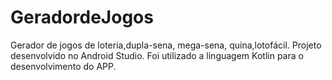 # GeradordeJogos

Gerador de jogos de loteria,dupla-sena, mega-sena, quina,lotofácil.
Projeto desenvolvido no Android Studio.
Foi utilizado a linguagem Kotlin para o desenvolvimento do APP.
